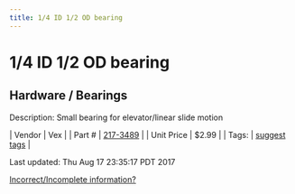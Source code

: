 ```yaml
---
title: 1/4 ID 1/2 OD bearing
---
```


# 1/4 ID 1/2 OD bearing
## Hardware / Bearings
Description: 	Small bearing for elevator/linear slide motion 

| Vendor | Vex | 
| Part # | [217-3489](http://www.vexrobotics.com/vexpro/hardware/bearings.html) | 
| Unit Price | $2.99 | 
| Tags: | [suggest tags](https://docs.google.com/forms/d/e/1FAIpQLSeWyY8v3RgOty-MyWmh9U0iivNYN_molChYyS-0U-o-kOAv_g/viewform) | 

Last updated: Thu Aug 17 23:35:17 PDT 2017

 [Incorrect/Incomplete information?](https://docs.google.com/forms/d/e/1FAIpQLSeWyY8v3RgOty-MyWmh9U0iivNYN_molChYyS-0U-o-kOAv_g/viewform)